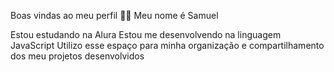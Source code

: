 Boas vindas ao meu perfil 💙💙
Meu nome é Samuel

Estou estudando na Alura
Estou me desenvolvendo na linguagem JavaScript
Utilizo esse espaço para minha organização e compartilhamento dos meu projetos desenvolvidos
